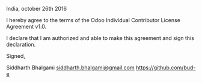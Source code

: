 India, october 26th 2016

I hereby agree to the terms of the Odoo Individual Contributor License
Agreement v1.0.

I declare that I am authorized and able to make this agreement and sign this
declaration.

Signed,

Siddharth Bhalgami siddharth.bhalgami@gmail.com https://github.com/bud-e
